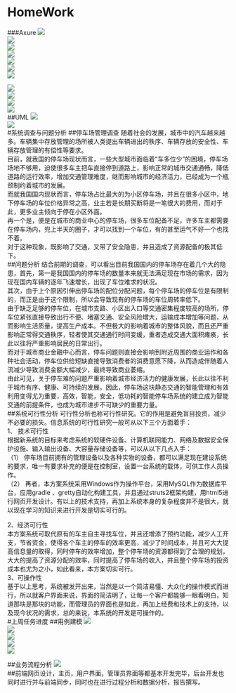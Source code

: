 # HomeWork
###Axure
![](https://github.com/FirstD/HomeWork/blob/master/image/index.PNG)<br>
![](https://github.com/FirstD/HomeWork/blob/master/image/adminLogin.PNG)<br>
![](https://github.com/FirstD/HomeWork/blob/master/image/admin.PNG)<br>
![](https://github.com/FirstD/HomeWork/blob/master/image/empty.PNG)<br>
![](https://github.com/FirstD/HomeWork/blob/master/image/nowempty.PNG)<br>
![](https://github.com/FirstD/HomeWork/blob/master/image/usermanagement.PNG)<br>
![](https://github.com/FirstD/HomeWork/blob/master/image/modify.PNG)<br>

![](https://github.com/FirstD/HomeWork/blob/master/image/userLogin.PNG)<br>
![](https://github.com/FirstD/HomeWork/blob/master/image/empty.PNG)<br>
![](https://github.com/FirstD/HomeWork/blob/master/image/bill.PNG)<br>
![](https://github.com/FirstD/HomeWork/blob/master/image/modify.PNG)<br>
##UML
![](https://github.com/jiamianqishixuhao/HomeWork/blob/patch-1/image/UML1.jpg)<br>
![](https://github.com/jiamianqishixuhao/HomeWork/blob/patch-1/image/UML2.png)<br>
#系统调查与问题分析
##停车场管理调查
随着社会的发展，城市中的汽车越来越多。车辆集中存放管理的场所被人类提出车辆进出的秩序、车辆存放的安全性、车辆存放管理的有偿性等要求。<br>
目前，就我国的停车场现状而言，一些大型城市面临着“车多位少”的困境，停车场场地不够用，迫使很多车主把车直接停到道路上，影响正常的城市交通通畅，降低道路的运行效率，增加交通管理难度，继而影响城市的经济活力，已经成为一个瓶颈制约着城市的发展。<br>
而就我国国内现状而言，停车场占比最大的为小区停车场，并且在很多小区中，地下停车场的车位价格异常之高，业主若是长期买断将是一笔很大的费用，而对于此，更多业主倾向于停在小区外面。<br>
再一个是，便是在城市的商业中心的停车场，很多车位配备不足，许多车主都需要在停车场内，兜上半天的圈子，才可以找到一个车位，有的甚至运气不好一个也找不着。<br>
对于这种现象，既影响了交通，又带了安全隐患，并且造成了资源配备的极其低下。<br>
##问题分析
结合前期的调查，可以看出目前我国国内的停车场存在着几个大的隐患，首先，第一是我国国内的停车场的数量本来就无法满足现在市场的需求，因为现在国内车辆的逐年飞速增长，出现了车位难求的状况。<br>
其次，由于上个原因引伸出停车场的配位分配问题，每个停车场的停车位是有限制的，而正是由于这个限制，所以会导致现有的停车场的车位周转率低下。<br>
由于缺乏足够的停车位，在城市支路、小区出入口等交通密集程度较高的场所，停车位紧张直接导致出行不便、堵塞交通、安全风险增大，运输成本增加等问题，从而影响生活质量，提高生产成本。不但极大的影响着城市的整体风貌，而且还严重影响正常得交通秩序，轻者使其交通通行时间变缓，重者造成交通大面积瘫痪，长此以往将严重影响居民的日常出行。<br>
	而对于城市商业金融中心而言，停车问题则直接会影响到附近周围的商业运作和各种社会活动，停车位供给短缺直接导致消费者的消费意愿下降，从而造成伴随着人流减少导致消费金额大幅减少，最终导致商业萎缩。<br>
由此可见，关于停车难的问题严重影响着城市经济活力的健康发展，长此以往不利于城市有序、健康、可持续的发展。因此，停车场这块静态交通的智能管理和有效利用变得尤为重要，高效，智能，安全，低功耗的智能停车场系统的建立成为智能交通的前提条件，也成为城市进步不可缺少的重要力量。<br>
##系统可行性分析
可行性分析也称可行性研究。它的作用是避免盲目投资，减少不必要的损失。信息系统的可行性研究一般可从以下三个方面着手：<br>
1、	技术可行性<br>
根据新系统的目标来考虑系统的软硬件设备、计算机联网能力、网络及数据安全保护设施、输入输出设备、大容量存储设备等，可以从以下几点入手：<br>
（1）	停车场目前拥有的管理设备以及各种实物的设备，都可以满足现在建设系统的要求，唯一有要求补充的便是在控制室，设置一台系统的载体，可供工作人员操作。<br>
（2）	再者，本方案系统采用Windows作为操作平台，采用MySQL作为数据库平台，应用gradle 、gretty自动化构建工具，并且通过struts2框架构建，用html5进行网页开发设计。有以上的技术支持，再加上系统本身的复杂程度并不是很大，就以现在学习的知识来进行开发是切实可行的。<br>

2、经济可行性<br>
本方案系统可取代原有的车主自主寻找车位，并且还增添了预约功能，减少人工开支，节省资金，使得各个车主的停车的效率更高，减少了时间成本，并且可大大提高信息量的取得，同时停车的效率增加，整个停车场的资源都得到了合理的规划，大大的提高了资源分配的效率，同时提高了停车场的收入，并且整个停车场的投资成本也尤为之小，如此看来，本方案切实可行。<br>
3、可操作性<br>
基于以上思考，系统被发开出来，当然是以一个简洁易懂、大众化的操作模式而进行，所以就客户界面来说，界面的简洁明了，让每一个客户都能够一眼看明白，知道那块是那块的功能，而管理员的界面也是如此，再加上经费和技术上的支持，以及现今状况的需求，总的来说，本系统的开发是可操作的。<br>
#上周任务进度
##用例建模
![](https://github.com/jiamianqishixuhao/HomeWork/blob/patch-1/image/yongli1.png)<br>
![](https://github.com/jiamianqishixuhao/HomeWork/blob/patch-1/image/yongli2.png)<br>
![](https://github.com/jiamianqishixuhao/HomeWork/blob/patch-1/image/yongli3.png)<br>
![](https://github.com/jiamianqishixuhao/HomeWork/blob/patch-1/image/yongli4.png)<br>
![](https://github.com/jiamianqishixuhao/HomeWork/blob/patch-1/image/yongli5.png)<br>

##业务流程分析
![](https://github.com/jiamianqishixuhao/HomeWork/blob/patch-1/image/flow.png)<br>
##前端网页设计，主页，用户界面，管理员界面等都基本开发完毕，后台开发也同时进行并与前端同步，同时也在进行过程分析和数据分析，报告撰写。

